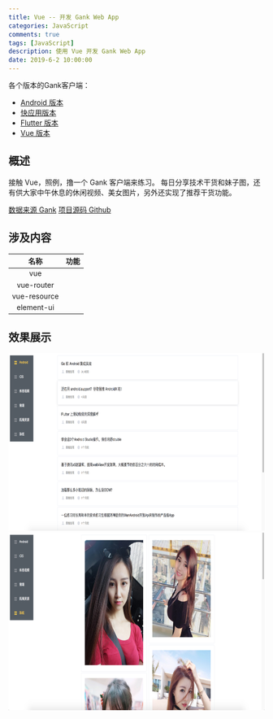 ```yaml
---
title: Vue -- 开发 Gank Web App
categories: JavaScript
comments: true
tags: [JavaScript]
description: 使用 Vue 开发 Gank Web App
date: 2019-6-2 10:00:00
---
```


各个版本的Gank客户端：

 - [Android 版本](http://www.heqiangfly.com/2016/11/08/android-app-ganktoutiao/)
 - [快应用版本](http://www.heqiangfly.com/2018/10/01/quick-app-demo-ganktoutiao/)
 - [Flutter 版本](http://www.heqiangfly.com/2019/08/06/flutter-gank-app/)
 - [Vue 版本](http://www.heqiangfly.com/2019/06/02/javascript-vue-gank-web-app/)

## 概述

接触 Vue，照例，撸一个 Gank 客户端来练习。
每日分享技术干货和妹子图，还有供大家中午休息的休闲视频、美女图片，另外还实现了推荐干货功能。

[数据来源 Gank](http://gank.io/api)
[项目源码 Github](https://github.com/heqiangflytosky/gank-vue)

## 涉及内容

| 名称 | 功能 |
| :-------------: |:-------------:|
| vue | |
| vue-router |  |
| vue-resource |  |
| element-ui |  |

## 效果展示

<img src="https://raw.githubusercontent.com/heqiangflytosky/gank-vue/master/des_img/1.png" width="720" height="350"/>
<img src="https://raw.githubusercontent.com/heqiangflytosky/gank-vue/master/des_img/2.png" width="720" height="350"/>